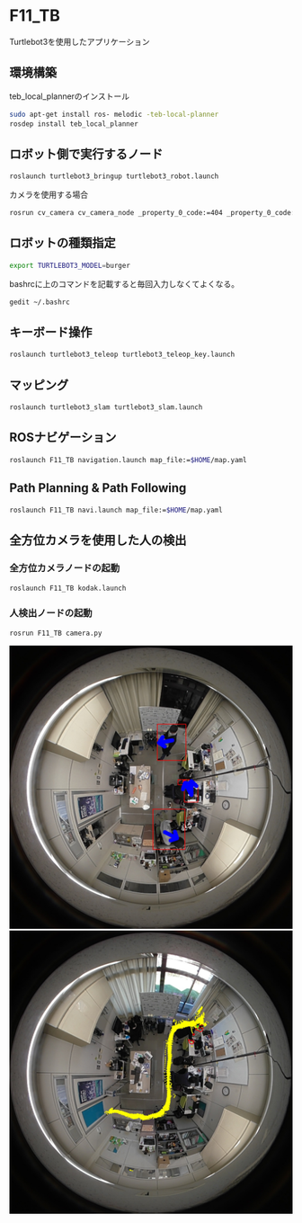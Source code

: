 # F11_TB
Turtlebot3を使用したアプリケーション
## 環境構築
teb_local_plannerのインストール
```bash
sudo apt-get install ros- melodic -teb-local-planner
rosdep install teb_local_planner
```
## ロボット側で実行するノード
```bash
roslaunch turtlebot3_bringup turtlebot3_robot.launch
```
カメラを使用する場合
```bash
rosrun cv_camera cv_camera_node _property_0_code:=404 _property_0_code:=1
```
## ロボットの種類指定
```bash
export TURTLEBOT3_MODEL=burger
```
bashrcに上のコマンドを記載すると毎回入力しなくてよくなる。
```bash
gedit ~/.bashrc
```
## キーボード操作
```bash
roslaunch turtlebot3_teleop turtlebot3_teleop_key.launch
```
## マッピング
```bash
roslaunch turtlebot3_slam turtlebot3_slam.launch
```
## ROSナビゲーション
```bash
roslaunch F11_TB navigation.launch map_file:=$HOME/map.yaml
```
## Path Planning & Path Following
```bash
roslaunch F11_TB navi.launch map_file:=$HOME/map.yaml
```
## 全方位カメラを使用した人の検出
### 全方位カメラノードの起動
```bash
roslaunch F11_TB kodak.launch
```
### 人検出ノードの起動
```bash
rosrun F11_TB camera.py
```
![記録画像](/images/mem/0.jpg)
![記録画像](/images/9.jpg)
